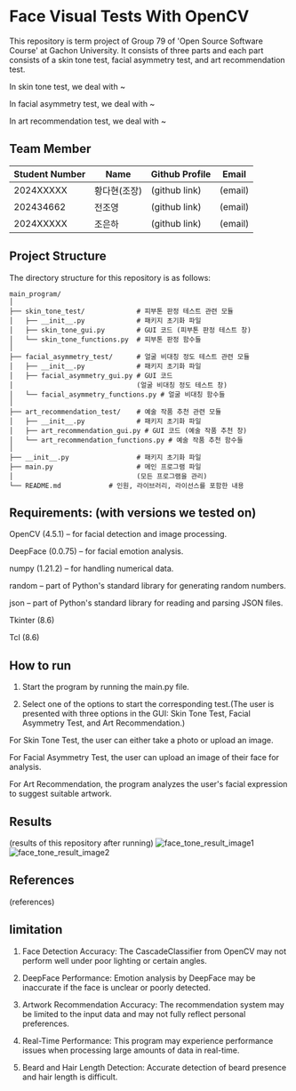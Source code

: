 # Face Visual Tests With OpenCV
This repository is term project of Group 79 of 'Open Source Software Course' at Gachon University. It consists of three parts and each part consists of a skin tone test, facial asymmetry test, and art recommendation test.

In skin tone test, we deal with ~

In facial asymmetry test, we deal with ~

In art recommendation test, we deal with ~

## Team Member
|Student Number|Name|Github Profile|Email|
|--------------|----|--------------|-----|
|2024XXXXX|황다현(조장)|(github link)|(email)|
|202434662|전조영|(github link)|(email)|
|2024XXXXX|조은하|(github link)|(email)|


## Project Structure
The directory structure for this repository is as follows:
```
main_program/
│
├── skin_tone_test/             # 피부톤 판정 테스트 관련 모듈
│   ├── __init__.py             # 패키지 초기화 파일
│   ├── skin_tone_gui.py        # GUI 코드 (피부톤 판정 테스트 창)
│   └── skin_tone_functions.py  # 피부톤 판정 함수들
│
├── facial_asymmetry_test/      # 얼굴 비대칭 정도 테스트 관련 모듈
│   ├── __init__.py             # 패키지 초기화 파일
│   ├── facial_asymmetry_gui.py # GUI 코드 
│                               (얼굴 비대칭 정도 테스트 창)
│   └── facial_asymmetry_functions.py # 얼굴 비대칭 함수들
│
├── art_recommendation_test/    # 예술 작품 추천 관련 모듈
│   ├── __init__.py             # 패키지 초기화 파일
│   ├── art_recommendation_gui.py # GUI 코드 (예술 작품 추천 창)
│   └── art_recommendation_functions.py # 예술 작품 추천 함수들
│
├── __init__.py                 # 패키지 초기화 파일
├── main.py                     # 메인 프로그램 파일 
│                               (모든 프로그램을 관리)
└── README.md            # 인원, 라이브러리, 라이선스를 포함한 내용
```


## Requirements: (with versions we tested on)
OpenCV (4.5.1) – for facial detection and image processing.

DeepFace (0.0.75) – for facial emotion analysis.

numpy (1.21.2) – for handling numerical data.

random – part of Python's standard library for generating random numbers.

json – part of Python's standard library for reading and parsing JSON files.

Tkinter (8.6)

Tcl (8.6)

## How to run
1. Start the program by running the main.py file.

2. Select one of the options to start the corresponding test.(The user is presented with three options in the GUI: Skin Tone Test, Facial Asymmetry Test, and Art Recommendation.)

For Skin Tone Test, the user can either take a photo or upload an image.

For Facial Asymmetry Test, the user can upload an image of their face for analysis.

For Art Recommendation, the program analyzes the user's facial expression to suggest suitable artwork.

## Results
(results of this repository after running)
![face_tone_result_image1](https://github.com/user-attachments/assets/a5843962-7063-441f-9184-b600f99dd4f9)
![face_tone_result_image2](https://github.com/user-attachments/assets/ab1db491-9687-4a2d-bfc0-c137ec2b41f4)

## References
(references)

## limitation
1. Face Detection Accuracy: The CascadeClassifier from OpenCV may not perform well under poor lighting or certain angles.

2. DeepFace Performance: Emotion analysis by DeepFace may be inaccurate if the face is unclear or poorly detected.

3. Artwork Recommendation Accuracy: The recommendation system may be limited to the input data and may not fully reflect personal preferences.

4. Real-Time Performance: This program may experience performance issues when processing large amounts of data in real-time.

5. Beard and Hair Length Detection: Accurate detection of beard presence and hair length is difficult. 
